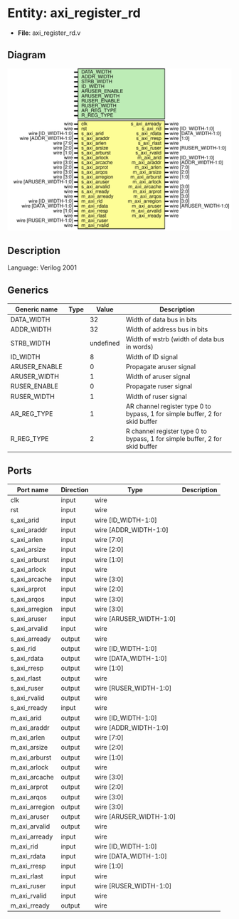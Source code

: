 # Entity: axi_register_rd

- **File**: axi_register_rd.v
## Diagram

![Diagram](axi_register_rd.svg "Diagram")
## Description

Language: Verilog 2001
 
## Generics

| Generic name  | Type | Value     | Description                                                                   |
| ------------- | ---- | --------- | ----------------------------------------------------------------------------- |
| DATA_WIDTH    |      | 32        | Width of data bus in bits                                                     |
| ADDR_WIDTH    |      | 32        | Width of address bus in bits                                                  |
| STRB_WIDTH    |      | undefined | Width of wstrb (width of data bus in words)                                   |
| ID_WIDTH      |      | 8         | Width of ID signal                                                            |
| ARUSER_ENABLE |      | 0         | Propagate aruser signal                                                       |
| ARUSER_WIDTH  |      | 1         | Width of aruser signal                                                        |
| RUSER_ENABLE  |      | 0         | Propagate ruser signal                                                        |
| RUSER_WIDTH   |      | 1         | Width of ruser signal                                                         |
| AR_REG_TYPE   |      | 1         | AR channel register type 0 to bypass, 1 for simple buffer, 2 for skid buffer  |
| R_REG_TYPE    |      | 2         | R channel register type 0 to bypass, 1 for simple buffer, 2 for skid buffer   |
## Ports

| Port name      | Direction | Type                    | Description |
| -------------- | --------- | ----------------------- | ----------- |
| clk            | input     | wire                    |             |
| rst            | input     | wire                    |             |
| s_axi_arid     | input     | wire [ID_WIDTH-1:0]     |             |
| s_axi_araddr   | input     | wire [ADDR_WIDTH-1:0]   |             |
| s_axi_arlen    | input     | wire [7:0]              |             |
| s_axi_arsize   | input     | wire [2:0]              |             |
| s_axi_arburst  | input     | wire [1:0]              |             |
| s_axi_arlock   | input     | wire                    |             |
| s_axi_arcache  | input     | wire [3:0]              |             |
| s_axi_arprot   | input     | wire [2:0]              |             |
| s_axi_arqos    | input     | wire [3:0]              |             |
| s_axi_arregion | input     | wire [3:0]              |             |
| s_axi_aruser   | input     | wire [ARUSER_WIDTH-1:0] |             |
| s_axi_arvalid  | input     | wire                    |             |
| s_axi_arready  | output    | wire                    |             |
| s_axi_rid      | output    | wire [ID_WIDTH-1:0]     |             |
| s_axi_rdata    | output    | wire [DATA_WIDTH-1:0]   |             |
| s_axi_rresp    | output    | wire [1:0]              |             |
| s_axi_rlast    | output    | wire                    |             |
| s_axi_ruser    | output    | wire [RUSER_WIDTH-1:0]  |             |
| s_axi_rvalid   | output    | wire                    |             |
| s_axi_rready   | input     | wire                    |             |
| m_axi_arid     | output    | wire [ID_WIDTH-1:0]     |             |
| m_axi_araddr   | output    | wire [ADDR_WIDTH-1:0]   |             |
| m_axi_arlen    | output    | wire [7:0]              |             |
| m_axi_arsize   | output    | wire [2:0]              |             |
| m_axi_arburst  | output    | wire [1:0]              |             |
| m_axi_arlock   | output    | wire                    |             |
| m_axi_arcache  | output    | wire [3:0]              |             |
| m_axi_arprot   | output    | wire [2:0]              |             |
| m_axi_arqos    | output    | wire [3:0]              |             |
| m_axi_arregion | output    | wire [3:0]              |             |
| m_axi_aruser   | output    | wire [ARUSER_WIDTH-1:0] |             |
| m_axi_arvalid  | output    | wire                    |             |
| m_axi_arready  | input     | wire                    |             |
| m_axi_rid      | input     | wire [ID_WIDTH-1:0]     |             |
| m_axi_rdata    | input     | wire [DATA_WIDTH-1:0]   |             |
| m_axi_rresp    | input     | wire [1:0]              |             |
| m_axi_rlast    | input     | wire                    |             |
| m_axi_ruser    | input     | wire [RUSER_WIDTH-1:0]  |             |
| m_axi_rvalid   | input     | wire                    |             |
| m_axi_rready   | output    | wire                    |             |
